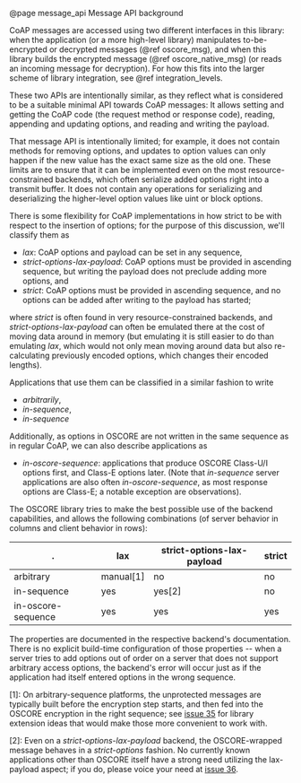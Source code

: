 @page message_api Message API background

CoAP messages are accessed using two different interfaces in this library:
when the application (or a more high-level library) manipulates to-be-encrypted or decrypted messages (@ref oscore_msg),
and when this library builds the encrypted message (@ref oscore_native_msg)
(or reads an incoming message for decryption).
For how this fits into the larger scheme of library integration, see @ref integration_levels.

These two APIs are intentionally similar,
as they reflect what is considered to be a suitable minimal API towards CoAP messages:
It allows setting and getting the CoAP code (the request method or response code),
reading, appending and updating options,
and reading and writing the payload.

That message API is intentionally limited;
for example, it does not contain methods for removing options,
and updates to option values can only happen if the new value has the exact same size as the old one.
These limits are to ensure that it can be implemented even on the most resource-constrained backends,
which often serialize added options right into a transmit buffer.
It does not contain any operations for serializing and deserializing the higher-level option values like uint or block options.

There is some flexibility for CoAP implementations in how strict to be with respect to the insertion of options;
for the purpose of this discussion, we'll classify them as

* *lax*: CoAP options and payload can be set in any sequence,
* *strict-options-lax-payload*: CoAP options must be provided in ascending sequence,
  but writing the payload does not preclude adding more options, and
* *strict*: CoAP options must be provided in ascending sequence,
  and no options can be added after writing to the payload has started;

where *strict* is often found in very resource-constrained backends,
and *strict-options-lax-payload* can often be emulated there at the cost of moving data around in memory
(but emulating it is still easier to do than emulating *lax*,
which would not only mean moving around data but also re-calculating previously encoded options,
which changes their encoded lengths).

Applications that use them can be classified in a similar fashion to write

* *arbitrarily*,
* *in-sequence*,
* *in-sequence*

Additionally, as options in OSCORE are not written in the same sequence as in regular CoAP,
we can also describe applications as

* *in-oscore-sequence*: applications that produce OSCORE Class-U/I options first,
  and Class-E options later.
  (Note that *in-sequence* server applications are also often *in-oscore-sequence*,
  as most response options are Class-E;
  a notable exception are observations).

The OSCORE library tries to make the best possible use of the backend capabilities,
and allows the following combinations
(of server behavior in columns and client behavior in rows):

.                    |  lax      | strict-options-lax-payload    | strict
-------------------- | --------- | ----------------------------- | ----------------
arbitrary            | manual[1] | no                            | no
in-sequence          | yes       | yes[2]                        | no
in-oscore-sequence   | yes       | yes                           | yes

The properties are documented in the respective backend's documentation.
There is no explicit build-time configuration of those properties --
when a server tries to add options out of order on a server that does not support arbitrary access options,
the backend's error will occur just as if the application had itself entered options in the wrong sequence.

[1]: On arbitrary-sequence platforms, the unprotected messages are typically built before the encryption step starts,
and then fed into the OSCORE encryption in the right sequence;
see [issue 35](https://gitlab.com/oscore/liboscore/issues/35) for library extension ideas that would make those more convenient to work with.

[2]: Even on a *strict-options-lax-payload* backend, the OSCORE-wrapped message behaves in a *strict-options* fashion.
No currently known applications other than OSCORE itself have a strong need utilizing the lax-payload aspect;
if you do, please voice your need at [issue 36](https://gitlab.com/oscore/liboscore/issues/36).
